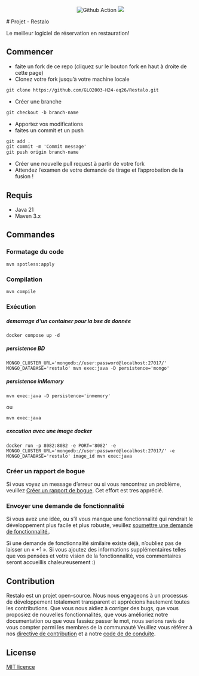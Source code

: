 <p align="center">
<img src="https://github.com/GLO2003-H24-eq26/Restalo/actions/workflows/cd.yml/badge.svg" alt="Github Action"> 
<img src="https://github.com/GLO2003-H24-eq26/Restalo/actions/workflows/maven.yml/badge.svg alt="Github Action"> 

</p>
# Projet - Restalo

Le meilleur logiciel de réservation en restauration!

## Commencer
- faite un fork de ce repo (cliquez sur le bouton fork en haut à droite de cette page)
- Clonez votre fork jusqu’à votre machine locale

```markdown
git clone https://github.com/GLO2003-H24-eq26/Restalo.git
```
- Créer une branche

```markdown
git checkout -b branch-name
```

- Apportez vos modifications 
- faites un commit et un push

```markdown
git add .
git commit -m 'Commit message'
git push origin branch-name
```

- Créer une nouvelle pull request à partir de votre fork 
- Attendez l’examen de votre demande de tirage et l’approbation de la fusion !


## Requis

- Java 21
- Maven 3.x

## Commandes

### Formatage du code
```
mvn spotless:apply
```
### Compilation
```
mvn compile
```
### Exécution

##### demarrage d'un container pour la bse de donnée
```
docker compose up -d
```

 ##### persistence BD

```
MONGO_CLUSTER_URL='mongodb://user:password@localhost:27017/' MONGO_DATABASE='restalo' mvn exec:java -D persistence='mongo'

```
 ##### persistence inMemory

```
mvn exec:java -D persistence='inmemory'
```
ou 
```
mvn exec:java

```

##### execution avec une  image docker

```
docker run -p 8082:8082 -e PORT='8082' -e MONGO_CLUSTER_URL='mongodb://user:password@localhost:27017/' -e MONGO_DATABASE='restalo' image_id mvn exec:java

```
### Créer un rapport de bogue

Si vous voyez un message d’erreur ou si vous rencontrez un problème, veuillez [Créer un rapport de bogue](https://github.com/GLO2003-H24-eq26/Restalo/issues/new). Cet effort est tres apprécié.

### Envoyer une demande de fonctionnalité

Si vous avez une idée, ou s’il vous manque une fonctionnalité qui rendrait le développement plus facile et plus robuste, veuillez [soumettre une demande de fonctionnalité.](https://github.com/GLO2003-H24-eq26/Restalo/issues/new).

Si une demande de fonctionnalité similaire existe déjà, n’oubliez pas de laisser un « +1 ». Si vous ajoutez des informations supplémentaires telles que vos pensées et votre vision de la fonctionnalité, vos commentaires seront accueillis chaleureusement :)
## Contribution

Restalo est un projet open-source. Nous nous engageons à un processus de développement totalement transparent et apprécions hautement toutes les contributions. Que vous nous aidiez à corriger des bugs, que vous proposiez de nouvelles fonctionnalités, que vous amélioriez notre documentation ou que vous fassiez passer le mot, nous serions ravis de vous compter parmi les membres de la communauté
Veuillez vous référer à nos [directive de contribution](./CONTRIBUTING.md) et a notre  [code de de conduite](./CODE_OF_CONDUCT.md).

## License
[MIT licence](https://github.com/GLO2003-H24-eq26/Restalo/blob/main/LICENSE.txt)


